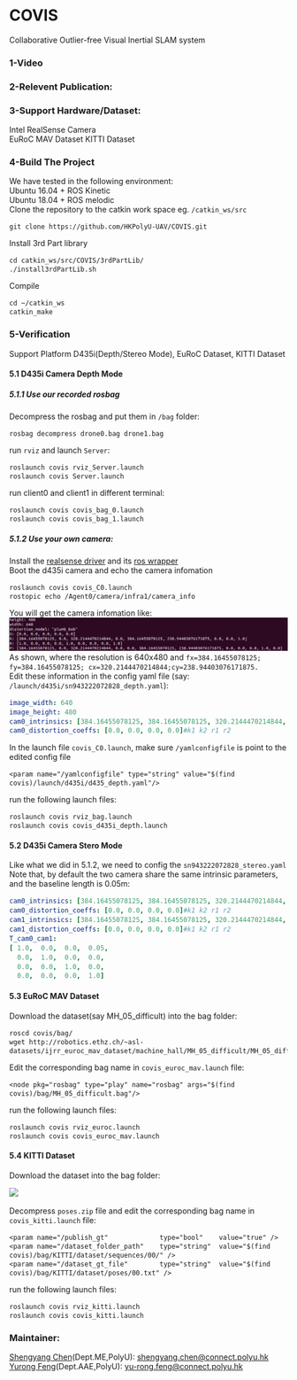 #  COVIS
Collaborative Outlier-free Visual Inertial SLAM system
### 1-Video




### 2-Relevent Publication:

### 3-Support Hardware/Dataset:
Intel RealSense Camera <br />
EuRoC MAV Dataset
KITTI Dataset

### 4-Build The Project
We have tested in the following environment: <br />
Ubuntu 16.04 + ROS Kinetic <br />
Ubuntu 18.04 + ROS melodic <br />
Clone the repository to the catkin work space eg. `/catkin_ws/src`
````
git clone https://github.com/HKPolyU-UAV/COVIS.git
````
Install 3rd Part library
````
cd catkin_ws/src/COVIS/3rdPartLib/
./install3rdPartLib.sh
````
Compile
````
cd ~/catkin_ws
catkin_make
````
### 5-Verification
Support Platform D435i(Depth/Stereo Mode), EuRoC Dataset, KITTI Dataset
#### 5.1 D435i Camera Depth Mode
##### 5.1.1 Use our recorded rosbag 

Decompress the rosbag and put them in ````/bag```` folder:
````
rosbag decompress drone0.bag drone1.bag
````
run ````rviz```` and launch ````Server````:
````
roslaunch covis rviz_Server.launch 
roslaunch covis Server.launch 
````
run client0 and client1 in different terminal:
````
roslaunch covis covis_bag_0.launch 
roslaunch covis covis_bag_1.launch 
````
##### 5.1.2 Use your own camera:
Install the [realsense driver](https://github.com/IntelRealSense/librealsense) and its [ros wrapper](https://github.com/IntelRealSense/realsense-ros) <br />
Boot the d435i camera and echo the camera infomation
````
roslaunch covis covis_C0.launch 
rostopic echo /Agent0/camera/infra1/camera_info
````
You will get the camera infomation like:
<img src="others/camera_info.png">
As shown, where the resolution is 640x480 and `fx=384.16455078125; fy=384.16455078125; cx=320.2144470214844;cy=238.94403076171875.` <br />
Edit these information in the config yaml file (say: `/launch/d435i/sn943222072828_depth.yaml`):
```yaml
image_width: 640
image_height: 480
cam0_intrinsics: [384.16455078125, 384.16455078125, 320.2144470214844, 238.94403076171875]#fx fy cx cy
cam0_distortion_coeffs: [0.0, 0.0, 0.0, 0.0]#k1 k2 r1 r2
```
In the launch file ````covis_C0.launch````, make sure ````/yamlconfigfile```` is point to the edited config file
````
<param name="/yamlconfigfile" type="string" value="$(find covis)/launch/d435i/d435_depth.yaml"/>
````
run the following launch files:
````
roslaunch covis rviz_bag.launch
roslaunch covis covis_d435i_depth.launch
````
#### 5.2 D435i Camera Stero Mode
Like what we did in 5.1.2, we need to config the `sn943222072828_stereo.yaml` <br />
Note that, by default the two camera share the same intrinsic parameters, and the baseline length is 0.05m:
```yaml
cam0_intrinsics: [384.16455078125, 384.16455078125, 320.2144470214844, 238.94403076171875]#fx fy cx cy
cam0_distortion_coeffs: [0.0, 0.0, 0.0, 0.0]#k1 k2 r1 r2
cam1_intrinsics: [384.16455078125, 384.16455078125, 320.2144470214844, 238.94403076171875]#fx fy cx cy
cam1_distortion_coeffs: [0.0, 0.0, 0.0, 0.0]#k1 k2 r1 r2
T_cam0_cam1:
[ 1.0,  0.0,  0.0,  0.05,
  0.0,  1.0,  0.0,  0.0,
  0.0,  0.0,  1.0,  0.0,
  0.0,  0.0,  0.0,  1.0]

```

#### 5.3 EuRoC MAV Dataset
Download the dataset(say MH_05_difficult) into the bag folder:
````
roscd covis/bag/
wget http://robotics.ethz.ch/~asl-datasets/ijrr_euroc_mav_dataset/machine_hall/MH_05_difficult/MH_05_difficult.bag
````
Edit the corresponding bag name in `covis_euroc_mav.launch` file:
````
<node pkg="rosbag" type="play" name="rosbag" args="$(find covis)/bag/MH_05_difficult.bag"/>
````
run the following launch files:
````
roslaunch covis rviz_euroc.launch
roslaunch covis covis_euroc_mav.launch
````

#### 5.4 KITTI Dataset
Download the dataset into the bag folder:

<img src="https://github.com/Ttoto/img_bed/blob/main/COVIS/kitti_sc.png" width="250"> 

Decompress `poses.zip` file and edit the corresponding bag name in `covis_kitti.launch` file:
````
<param name="/publish_gt"             type="bool"    value="true" />
<param name="/dataset_folder_path"    type="string"  value="$(find covis)/bag/KITTI/dataset/sequences/00/" />
<param name="/dataset_gt_file"        type="string"  value="$(find covis)/bag/KITTI/dataset/poses/00.txt" />
````
run the following launch files:
````
roslaunch covis rviz_kitti.launch
roslaunch covis covis_kitti.launch
````


### Maintainer:
[Shengyang Chen](https://www.polyu.edu.hk/researchgrp/cywen/index.php/en/people/alumni.html)(Dept.ME,PolyU): shengyang.chen@connect.polyu.hk <br />
[Yurong Feng](https://www.polyu.edu.hk/researchgrp/cywen/index.php/en/people/current-members.html)(Dept.AAE,PolyU): yu-rong.feng@connect.polyu.hk <br />

